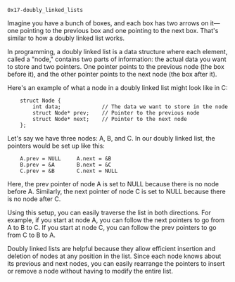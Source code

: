 `0x17-doubly_linked_lists`

Imagine you have a bunch of boxes, and each box has two arrows on it—one pointing to the
previous box and one pointing to the next box. That's similar to how a doubly linked list works.

In programming, a doubly linked list is a data structure where each element, called a "node,"
contains two parts of information: the actual data you want to store and two pointers.
One pointer points to the previous node (the box before it), and the other pointer points to the
next node (the box after it).

Here's an example of what a node in a doubly linked list might look like in C:

```
	struct Node {
    	int data;             // The data we want to store in the node
    	struct Node* prev;    // Pointer to the previous node
    	struct Node* next;    // Pointer to the next node
	};
```

Let's say we have three nodes: A, B, and C. In our doubly linked list, the pointers would be set up like this:

```
	A.prev = NULL     A.next = &B
	B.prev = &A       B.next = &C
	C.prev = &B       C.next = NULL
```

Here, the prev pointer of node A is set to NULL because there is no node before A. Similarly,
the next pointer of node C is set to NULL because there is no node after C.

Using this setup, you can easily traverse the list in both directions. For example, if you start at
node A, you can follow the next pointers to go from A to B to C. If you start at node C, you can
follow the prev pointers to go from C to B to A.

Doubly linked lists are helpful because they allow efficient insertion and deletion of nodes at any
position in the list. Since each node knows about its previous and next nodes, you can easily
rearrange the pointers to insert or remove a node without having to modify the entire list.
